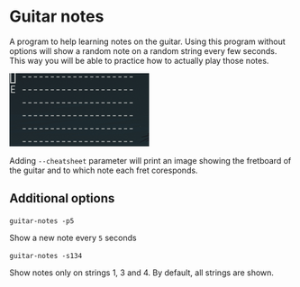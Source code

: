# Guitar notes
A program to help learning notes on the guitar.
Using this program without options will show a random note on a random string every few seconds. This way you will be able to practice how to actually play those notes. 

![](images/normal-mode.png)

Adding `--cheatsheet` parameter will print an image showing the fretboard of the guitar and to which note each fret coresponds.

## Additional options

`guitar-notes -p5`

Show a new note every `5` seconds

`guitar-notes -s134`

Show notes only on strings 1, 3 and 4. By default, all strings are shown.

